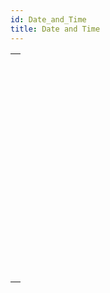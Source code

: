 ```yaml
---
id: Date_and_Time
title: Date and Time
---
```

||
|---|
|[<!-- INCLUDE #_command_.Add to date.Syntax -->](../../commands-legacy/add-to-date.md)<br/>|
|[<!-- INCLUDE #_command_.Current date.Syntax -->](../../commands-legacy/current-date.md)<br/>|
|[<!-- INCLUDE #_command_.Current time.Syntax -->](../../commands-legacy/current-time.md)<br/>|
|[<!-- INCLUDE #_command_.Date.Syntax -->](../../commands-legacy/date.md)<br/>|
|[<!-- INCLUDE #_command_.Day number.Syntax -->](../../commands-legacy/day-number.md)<br/>|
|[<!-- INCLUDE #_command_.Day of.Syntax -->](../../commands-legacy/day-of.md)<br/>|
|[<!-- INCLUDE #_command_.Milliseconds.Syntax -->](../../commands-legacy/milliseconds.md)<br/>|
|[<!-- INCLUDE #_command_.Month of.Syntax -->](../../commands-legacy/month-of.md)<br/>|
|[<!-- INCLUDE #_command_.SET DEFAULT CENTURY.Syntax -->](../../commands-legacy/set-default-century.md)<br/>|
|[<!-- INCLUDE #_command_.Tickcount.Syntax -->](../../commands-legacy/tickcount.md)<br/>|
|[<!-- INCLUDE #_command_.Time.Syntax -->](../../commands-legacy/time.md)<br/>|
|[<!-- INCLUDE #_command_.Time string.Syntax -->](../../commands-legacy/time-string.md)<br/>|
|[<!-- INCLUDE #_command_.Timestamp.Syntax -->](../../commands-legacy/timestamp.md)<br/>|
|[<!-- INCLUDE #_command_.Year of.Syntax -->](../../commands-legacy/year-of.md)<br/>|
